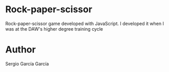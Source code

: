 # Rock-paper-scissor
Rock-paper-scissor game developed with JavaScript. I developed it when I was at the DAW's higher degree training cycle

# Author
Sergio García García
